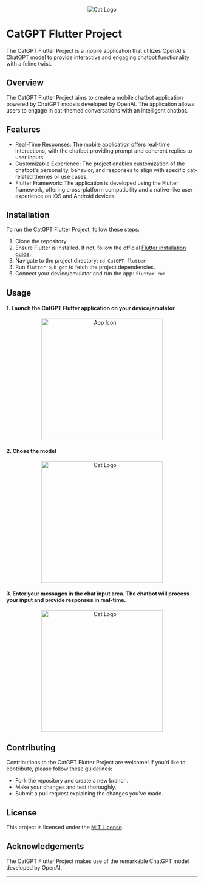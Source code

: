 
<p align="center">
  <img src="https://github.com/Randalab6/ChatGPT_flutter/assets/31637771/6e637ae8-db8e-4eaf-b2e6-76e6b69d780b" alt="Cat Logo" />
</p>

# CatGPT Flutter Project

The CatGPT Flutter Project is a mobile application that utilizes OpenAI's ChatGPT model to provide interactive and engaging chatbot functionality with a feline twist.


## Overview

The CatGPT Flutter Project aims to create a mobile chatbot application powered by ChatGPT models developed by OpenAI. The application allows users to engage in cat-themed conversations with an intelligent chatbot.


## Features

- Real-Time Responses: The mobile application offers real-time interactions, with the chatbot providing prompt and coherent replies to user inputs.
- Customizable Experience: The project enables customization of the chatbot's personality, behavior, and responses to align with specific cat-related themes or use cases.
- Flutter Framework: The application is developed using the Flutter framework, offering cross-platform compatibility and a native-like user experience on iOS and Android devices.


## Installation

To run the CatGPT Flutter Project, follow these steps:

1. Clone the repository
2. Ensure Flutter is installed. If not, follow the official [Flutter installation guide](https://flutter.dev/docs/get-started/install).
3. Navigate to the project directory: `cd CatGPT-flutter`
4. Run `flutter pub get` to fetch the project dependencies.
5. Connect your device/emulator and run the app: `flutter run`

## Usage

<h4>1. Launch the CatGPT Flutter application on your device/emulator. </h4>
<p align="center">
  <img width="320px" src="https://github.com/Randalab6/ChatGPT_flutter/assets/31637771/907e3668-0580-4b0e-8dfa-fc647cc68bb7" alt="App Icon" />
</p>

<h4>2. Chose the model </h4>
<p align="center">
  <img width="320px" src="https://github.com/Randalab6/ChatGPT_flutter/assets/31637771/68c71083-a346-4468-8aa7-55276627b3ac" alt="Cat Logo" />
</p>

<h4> 3. Enter your messages in the chat input area. The chatbot will process your input and provide responses in real-time. </h4>
<p align="center">
  <img width="320px" src="https://github.com/Randalab6/ChatGPT_flutter/assets/31637771/98b431a8-aff1-4835-9ec6-831776b0f6d5" alt="Cat Logo" />
</p>

## Contributing

Contributions to the CatGPT Flutter Project are welcome! If you'd like to contribute, please follow these guidelines:
- Fork the repository and create a new branch.
- Make your changes and test thoroughly.
- Submit a pull request explaining the changes you've made.

## License

This project is licensed under the [MIT License](https://opensource.org/licenses/MIT).

## Acknowledgements

The CatGPT Flutter Project makes use of the remarkable ChatGPT model developed by OpenAI.

---
